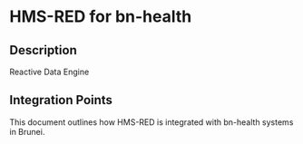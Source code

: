 # HMS-RED for bn-health

## Description

Reactive Data Engine

## Integration Points

This document outlines how HMS-RED is integrated with bn-health systems in Brunei.
